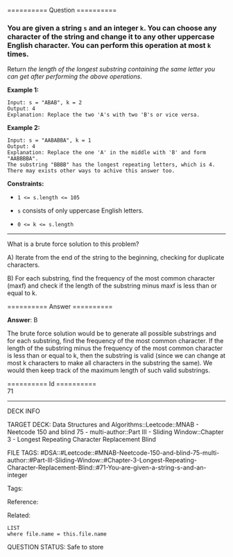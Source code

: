 ========== Question ==========  

### You are given a string `s` and an integer `k`. You can choose any character of the string and change it to any other uppercase English character. You can perform this operation at most `k` times.

Return _the length of the longest substring containing the same letter you can
get after performing the above operations_.

**Example 1:**

```
Input: s = "ABAB", k = 2
Output: 4
Explanation: Replace the two 'A's with two 'B's or vice versa.
```

**Example 2:**

```
Input: s = "AABABBA", k = 1
Output: 4
Explanation: Replace the one 'A' in the middle with 'B' and form "AABBBBA".
The substring "BBBB" has the longest repeating letters, which is 4.
There may exists other ways to achive this answer too.
```

**Constraints:**

- `1 <= s.length <= 105`

- `s` consists of only uppercase English letters.

- `0 <= k <= s.length`

---

What is a brute force solution to this problem?

A) Iterate from the end of the string to the beginning, checking for duplicate
characters.

B) For each substring, find the frequency of the most common character (maxf)
and check if the length of the substring minus maxf is less than or equal to k.  

========== Answer ==========  

**Answer**: B

The brute force solution would be to generate all possible substrings and for
each substring, find the frequency of the most common character. If the length
of the substring minus the frequency of the most common character is less than
or equal to k, then the substring is valid (since we can change at most k
characters to make all characters in the substring the same). We would then keep
track of the maximum length of such valid substrings.

========== Id ==========  
71

---

DECK INFO

TARGET DECK: Data Structures and Algorithms::Leetcode::MNAB - Neetcode 150 and blind 75 - multi-author::Part III - Sliding Window::Chapter 3 - Longest Repeating Character Replacement Blind

FILE TAGS: #DSA::#Leetcode::#MNAB-Neetcode-150-and-blind-75-multi-author::#Part-III-Sliding-Window::#Chapter-3-Longest-Repeating-Character-Replacement-Blind::#71-You-are-given-a-string-s-and-an-integer

Tags:

Reference:

Related:

```dataview
LIST
where file.name = this.file.name
```
QUESTION STATUS: Safe to store
